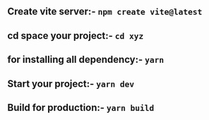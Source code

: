## Create vite server:- `npm create vite@latest`
## cd space your project:- `cd xyz`
## for installing all dependency:- `yarn`
## Start your project:- `yarn dev`
## Build for production:- `yarn build`